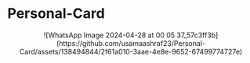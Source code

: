 # Personal-Card
<center>
![WhatsApp Image 2024-04-28 at 00 05 37_57c3ff3b](https://github.com/usamaashraf23/Personal-Card/assets/138494844/2f61a010-3aae-4e8e-9652-67499774727e) </center>
